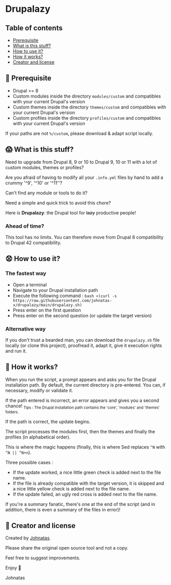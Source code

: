 # Drupalazy
## Table of contents
- [Prerequisite](#memo-prerequisite)
- [What is this stuff?](#scream-what-is-this-stuff)
- [How to use it?](#anguished-how-to-use-it)
- [How it works?](#construction-how-it-works)
- [Creator and license](#bear-creator-and-license)

## :memo: Prerequisite
- Drupal >= 8
- Custom modules inside the directory `modules/custom` and compatibles with your current Drupal's version
- Custom themes inside the directory `themes/custom` and compatibles with your current Drupal's version
- Custom profiles inside the directory `profiles/custom` and compatibles with your current Drupal's version

If your paths are not `%/custom`, please download & adapt script locally.

## :scream: What is this stuff?

Need to upgrade from Drupal 8, 9 or 10 to Drupal 9, 10 or 11 with a lot of custom modules, themes or profiles?

Are you afraid of having to modify all your `.info.yml` files by hand to add a crummy '^9', '^10' or '^11''?

Can't find any module or tools to do it?

Need a simple and quick trick to avoid this chore?

Here is **Drupalazy**: the Drupal tool for ~~lazy~~ productive people!

### Ahead of time?
This tool has no limits. You can therefore move from Drupal 8 compatibility to Drupal 42 compatibility.

## :anguished: How to use it?
### The fastest way
- Open a terminal
- Navigate to your Drupal installation path
- Execute the following command : `bash <(curl -s https://raw.githubusercontent.com/johnatas-x/drupalazy/main/drupalazy.sh)`
- Press enter on the first question
- Press enter on the second question (or update the target version)

### Alternative way
If you don't trust a bearded man, you can download the `drupalazy.sh` file locally (or clone this project), proofread it, adapt it, give it execution rights and run it.

## :construction: How it works?
When you run the script, a prompt appears and asks you for the Drupal installation path. By default, the current directory is pre-entered. You can, if necessary, modify or validate it.

If the path entered is incorrect, an error appears and gives you a second chance!
<sub>Tips : The Drupal installation path contains the 'core', 'modules' and 'themes' folders.</sub>

If the path is correct, the update begins.

The script processes the modules first, then the themes and finally the profiles (in alphabetical order).

This is where the magic happens (finally, this is where Sed replaces `^N` with `^N || ^N+n`).

Three possible cases :
- If the update worked, a nice little green check is added next to the file name.
- If the file is already compatible with the target version, it is skipped and a nice little yellow check is added next to the file name.
- If the update failed, an ugly red cross is added next to the file name.

If you're a summary fanatic, there's one at the end of the script (and in addition, there is even a summary of the files in error)!

## :bear: Creator and license
Created by [Johnatas](https://github.com/johnatas-x).

Please share the original open source tool and not a copy.

Feel free to suggest improvements.

Enjoy 🍻

Johnatas
